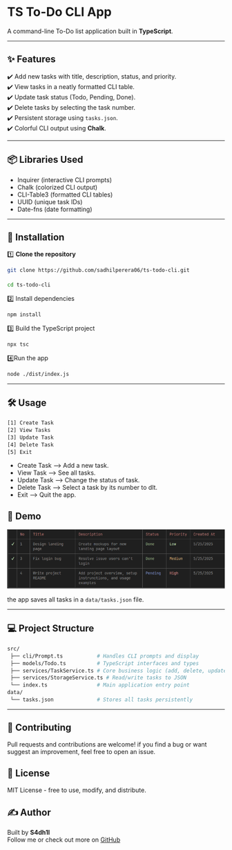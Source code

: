 # TS To-Do CLI App

A command-line To-Do list application built in **TypeScript**.

---

## ✨ Features

✔️ Add new tasks with title, description, status, and priority.  
✔️ View tasks in a neatly formatted CLI table.  
✔️ Update task status (Todo, Pending, Done).  
✔️ Delete tasks by selecting the task number.  
✔️ Persistent storage using `tasks.json`.  
✔️ Colorful CLI output using **Chalk**.

---

## 📦 Libraries Used

- Inquirer (interactive CLI prompts)  
- Chalk (colorized CLI output)  
- CLI-Table3 (formatted CLI tables)  
- UUID (unique task IDs)  
- Date-fns (date formatting)

---

## 🚀 Installation

1️⃣ **Clone the repository**

```bash
git clone https://github.com/sadhilperera06/ts-todo-cli.git

cd ts-todo-cli
```
2️⃣ Install dependencies

```bash
npm install
```
3️⃣ Build the TypeScript project

```bash
npx tsc
```

4️⃣Run the app
```bash
node ./dist/index.js
```
---
## 🛠️ Usage
```bash
[1] Create Task
[2] View Tasks
[3] Update Task
[4] Delete Task
[5] Exit
```
- Create Task --> Add a new task.
- View Task --> See all tasks.
- Update Task --> Change the status of task.
- Delete Task --> Select a task by its number to dlt.
- Exit --> Quit the app.

## 📸 Demo
![Task Table Screenshot](./assests/readmepic.png)


the app saves all tasks in a `data/tasks.json` file.

---

## 💻 Project Structure
```bash
src/
 ├── cli/Prompt.ts           # Handles CLI prompts and display
 ├── models/Todo.ts          # TypeScript interfaces and types
 ├── services/TaskService.ts # Core business logic (add, delete, update)
 ├── services/StorageService.ts # Read/write tasks to JSON
 └── index.ts                # Main application entry point
data/
 └── tasks.json              # Stores all tasks persistently
```

---
## 🤝 Contributing
Pull requests and contributions are welcome!
if you find a bug or want suggest an improvement, feel free to open an issue.

## 📄 License
MIT License - free to use, modify, and distribute.

## ✍️ Author  
Built by **S4dh1l**  
Follow me or check out more on [GitHub](https://github.com/sadhilperera06)


